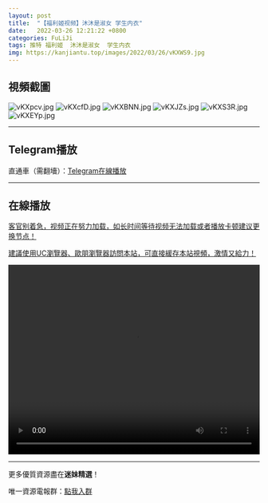 ```yaml
---
layout: post
title:  "【福利姬视频】沐沐是淑女 学生内衣"
date:   2022-03-26 12:21:22 +0800
categories: FuLiJi
tags: 推特 福利姬  沐沐是淑女  学生内衣
img: https://kanjiantu.top/images/2022/03/26/vKXWS9.jpg
---
```



## 視頻截圖

![vKXpcv.jpg](https://kanjiantu.top/images/2022/03/26/vKXpcv.jpg)
![vKXcfD.jpg](https://kanjiantu.top/images/2022/03/26/vKXcfD.jpg)
![vKXBNN.jpg](https://kanjiantu.top/images/2022/03/26/vKXBNN.jpg)
![vKXJZs.jpg](https://kanjiantu.top/images/2022/03/26/vKXJZs.jpg)
![vKXS3R.jpg](https://kanjiantu.top/images/2022/03/26/vKXS3R.jpg)
![vKXEYp.jpg](https://kanjiantu.top/images/2022/03/26/vKXEYp.jpg)
* * *
## Telegram播放

直通車（需翻墻）：[Telegram在線播放](https://t.me/mimeijingxuan/360)

* * *
## 在線播放
<u>客官别着急，视频正在努力加载，如长时间等待视频无法加载或者播放卡顿建议更换节点！</u>

<u>建議使用UC瀏覽器、歐朋瀏覽器訪問本站，可直接緩存本站視頻，激情又給力！</u>
<center><video src="https://cdn.publer.io/uploads/videos/623e0d37db279760bbfbe34d/d61ba7d55c39c16c434502fdb1c0cc40.mp4" width="100%" height="380px" controls="controls"></video></center>


* * *
更多優質資源盡在**迷妹精選**！

唯一資源電報群：[點我入群](https://t.me/mimeijingxuan)


